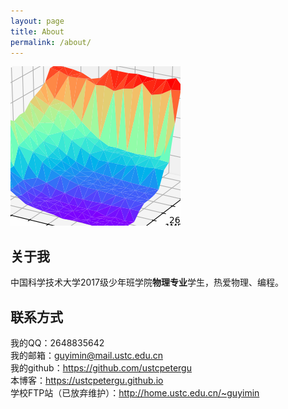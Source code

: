 ```yaml
---
layout: page
title: About
permalink: /about/
---
```

![My Icon](./icon.png)
## 关于我
中国科学技术大学2017级少年班学院**物理专业**学生，热爱物理、编程。  
## 联系方式
我的QQ：2648835642  
我的邮箱：<guyimin@mail.ustc.edu.cn>  
我的github：<https://github.com/ustcpetergu>  
本博客：<https://ustcpetergu.github.io>  
学校FTP站（已放弃维护）：<http://home.ustc.edu.cn/~guyimin>  
